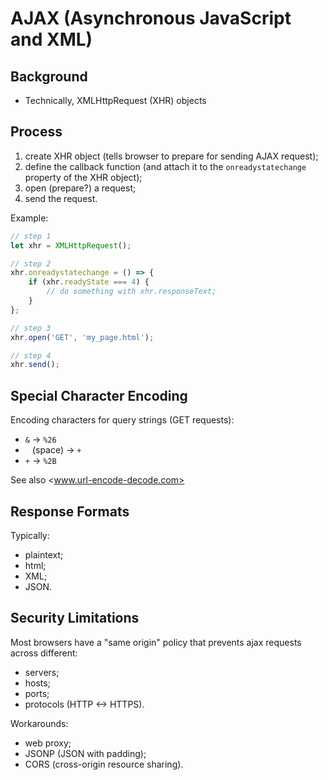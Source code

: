 AJAX (Asynchronous JavaScript and XML)
======================================

Background
----------

- Technically, XMLHttpRequest (XHR) objects


Process
-------

1. create XHR object (tells browser to prepare for sending AJAX request);
2. define the callback function (and attach it to the `onreadystatechange`
   property of the XHR object);
3. open (prepare?) a request;
4. send the request.

Example:
```javascript
// step 1
let xhr = XMLHttpRequest();

// step 2
xhr.onreadystatechange = () => {
    if (xhr.readyState === 4) {
        // do something with xhr.responseText;
    }
};

// step 3
xhr.open('GET', 'my_page.html');

// step 4
xhr.send();
```

Special Character Encoding
--------------------------

Encoding characters for query strings (GET requests):
- `&` -> `%26`
- ` ` (space) -> `+`
- `+` -> `%2B`

See also <www.url-encode-decode.com>


Response Formats
----------------

Typically:
- plaintext;
- html;
- XML;
- JSON.


Security Limitations
--------------------

Most browsers have a "same origin" policy that prevents ajax requests across
different:
- servers;
- hosts;
- ports;
- protocols (HTTP <-> HTTPS).

Workarounds:
- web proxy;
- JSONP (JSON with padding);
- CORS (cross-origin resource sharing).


